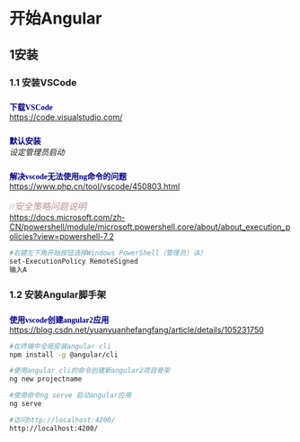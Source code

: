 # 开始Angular

## 1安装
### 1.1 安装VSCode

### <font face="Meiryo UI" color=#00008B> 
**下载VSCode**
</font>   
https://code.visualstudio.com/

### <font face="Meiryo UI" color=#00008B> 
**默认安装**
</font>   
 *设定管理员启动*

### <font face="Meiryo UI" color=#00008B> 
**解决vscode无法使用ng命令的问题**
</font>  
https://www.php.cn/tool/vscode/450803.html  
<font face="Meiryo UI" size="3" color=#BC8F8F>

//*安全策略问题说明*  
</font>
https://docs.microsoft.com/zh-CN/powershell/module/microsoft.powershell.core/about/about_execution_policies?view=powershell-7.2
``` bash
#右键左下角开始按钮选择Windows PowerShell（管理员）（A）
set-ExecutionPolicy RemoteSigned
输入A
``` 



### 1.2 安装Angular脚手架
### <font face="Meiryo UI" color=#00008B> 
**使用vscode创建angular2应用**
</font>  
https://blog.csdn.net/yuanyuanhefangfang/article/details/105231750

``` bash
#在终端中全局安装angular cli
npm install -g @angular/cli

#使用angular cli的命令创建新angular2项目骨架
ng new projectname

#使用命令ng serve 启动angular应用
ng serve

#访问http://localhost:4200/
http://localhost:4200/
``` 


